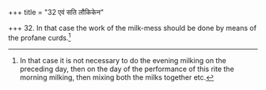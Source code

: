 +++
title = "32 एवं सति लौकिकेन"

+++
32. In that case the work of the milk-mess should be done by means of the profane curds.[^1]  


[^1]: In that case it is not necessary to do the evening milking on the preceding day, then on the day of the performance of this rite the morning milking, then mixing both the milks together etc.
